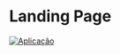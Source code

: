 # Landing Page

[![Aplicação](https://img.shields.io/badge/Aplicação-LandingPage-FF4500?style=flat-square)](https://landingpagejop.netlify.app/)

